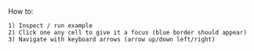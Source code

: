 How to:

	1) Inspect / run example
	2) Click one any cell to give it a focus (blue border should appear)
	3) Navigate with keyboard arrows (arrow up/down left/right)